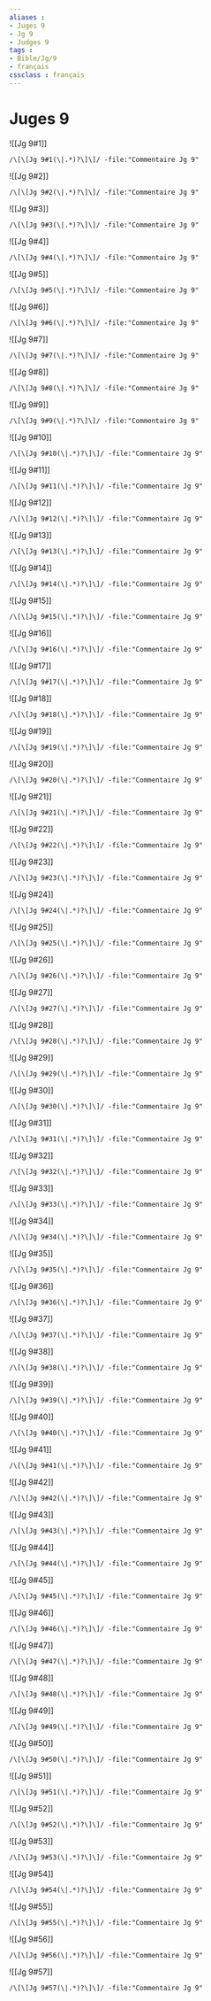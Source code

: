 ```yaml
---
aliases : 
- Juges 9
- Jg 9
- Judges 9
tags : 
- Bible/Jg/9
- français
cssclass : français
---
```


# Juges 9

![[Jg 9#1]]

```query
/\[\[Jg 9#1(\|.*)?\]\]/ -file:"Commentaire Jg 9"
```

![[Jg 9#2]]

```query
/\[\[Jg 9#2(\|.*)?\]\]/ -file:"Commentaire Jg 9"
```

![[Jg 9#3]]

```query
/\[\[Jg 9#3(\|.*)?\]\]/ -file:"Commentaire Jg 9"
```

![[Jg 9#4]]

```query
/\[\[Jg 9#4(\|.*)?\]\]/ -file:"Commentaire Jg 9"
```

![[Jg 9#5]]

```query
/\[\[Jg 9#5(\|.*)?\]\]/ -file:"Commentaire Jg 9"
```

![[Jg 9#6]]

```query
/\[\[Jg 9#6(\|.*)?\]\]/ -file:"Commentaire Jg 9"
```

![[Jg 9#7]]

```query
/\[\[Jg 9#7(\|.*)?\]\]/ -file:"Commentaire Jg 9"
```

![[Jg 9#8]]

```query
/\[\[Jg 9#8(\|.*)?\]\]/ -file:"Commentaire Jg 9"
```

![[Jg 9#9]]

```query
/\[\[Jg 9#9(\|.*)?\]\]/ -file:"Commentaire Jg 9"
```

![[Jg 9#10]]

```query
/\[\[Jg 9#10(\|.*)?\]\]/ -file:"Commentaire Jg 9"
```

![[Jg 9#11]]

```query
/\[\[Jg 9#11(\|.*)?\]\]/ -file:"Commentaire Jg 9"
```

![[Jg 9#12]]

```query
/\[\[Jg 9#12(\|.*)?\]\]/ -file:"Commentaire Jg 9"
```

![[Jg 9#13]]

```query
/\[\[Jg 9#13(\|.*)?\]\]/ -file:"Commentaire Jg 9"
```

![[Jg 9#14]]

```query
/\[\[Jg 9#14(\|.*)?\]\]/ -file:"Commentaire Jg 9"
```

![[Jg 9#15]]

```query
/\[\[Jg 9#15(\|.*)?\]\]/ -file:"Commentaire Jg 9"
```

![[Jg 9#16]]

```query
/\[\[Jg 9#16(\|.*)?\]\]/ -file:"Commentaire Jg 9"
```

![[Jg 9#17]]

```query
/\[\[Jg 9#17(\|.*)?\]\]/ -file:"Commentaire Jg 9"
```

![[Jg 9#18]]

```query
/\[\[Jg 9#18(\|.*)?\]\]/ -file:"Commentaire Jg 9"
```

![[Jg 9#19]]

```query
/\[\[Jg 9#19(\|.*)?\]\]/ -file:"Commentaire Jg 9"
```

![[Jg 9#20]]

```query
/\[\[Jg 9#20(\|.*)?\]\]/ -file:"Commentaire Jg 9"
```

![[Jg 9#21]]

```query
/\[\[Jg 9#21(\|.*)?\]\]/ -file:"Commentaire Jg 9"
```

![[Jg 9#22]]

```query
/\[\[Jg 9#22(\|.*)?\]\]/ -file:"Commentaire Jg 9"
```

![[Jg 9#23]]

```query
/\[\[Jg 9#23(\|.*)?\]\]/ -file:"Commentaire Jg 9"
```

![[Jg 9#24]]

```query
/\[\[Jg 9#24(\|.*)?\]\]/ -file:"Commentaire Jg 9"
```

![[Jg 9#25]]

```query
/\[\[Jg 9#25(\|.*)?\]\]/ -file:"Commentaire Jg 9"
```

![[Jg 9#26]]

```query
/\[\[Jg 9#26(\|.*)?\]\]/ -file:"Commentaire Jg 9"
```

![[Jg 9#27]]

```query
/\[\[Jg 9#27(\|.*)?\]\]/ -file:"Commentaire Jg 9"
```

![[Jg 9#28]]

```query
/\[\[Jg 9#28(\|.*)?\]\]/ -file:"Commentaire Jg 9"
```

![[Jg 9#29]]

```query
/\[\[Jg 9#29(\|.*)?\]\]/ -file:"Commentaire Jg 9"
```

![[Jg 9#30]]

```query
/\[\[Jg 9#30(\|.*)?\]\]/ -file:"Commentaire Jg 9"
```

![[Jg 9#31]]

```query
/\[\[Jg 9#31(\|.*)?\]\]/ -file:"Commentaire Jg 9"
```

![[Jg 9#32]]

```query
/\[\[Jg 9#32(\|.*)?\]\]/ -file:"Commentaire Jg 9"
```

![[Jg 9#33]]

```query
/\[\[Jg 9#33(\|.*)?\]\]/ -file:"Commentaire Jg 9"
```

![[Jg 9#34]]

```query
/\[\[Jg 9#34(\|.*)?\]\]/ -file:"Commentaire Jg 9"
```

![[Jg 9#35]]

```query
/\[\[Jg 9#35(\|.*)?\]\]/ -file:"Commentaire Jg 9"
```

![[Jg 9#36]]

```query
/\[\[Jg 9#36(\|.*)?\]\]/ -file:"Commentaire Jg 9"
```

![[Jg 9#37]]

```query
/\[\[Jg 9#37(\|.*)?\]\]/ -file:"Commentaire Jg 9"
```

![[Jg 9#38]]

```query
/\[\[Jg 9#38(\|.*)?\]\]/ -file:"Commentaire Jg 9"
```

![[Jg 9#39]]

```query
/\[\[Jg 9#39(\|.*)?\]\]/ -file:"Commentaire Jg 9"
```

![[Jg 9#40]]

```query
/\[\[Jg 9#40(\|.*)?\]\]/ -file:"Commentaire Jg 9"
```

![[Jg 9#41]]

```query
/\[\[Jg 9#41(\|.*)?\]\]/ -file:"Commentaire Jg 9"
```

![[Jg 9#42]]

```query
/\[\[Jg 9#42(\|.*)?\]\]/ -file:"Commentaire Jg 9"
```

![[Jg 9#43]]

```query
/\[\[Jg 9#43(\|.*)?\]\]/ -file:"Commentaire Jg 9"
```

![[Jg 9#44]]

```query
/\[\[Jg 9#44(\|.*)?\]\]/ -file:"Commentaire Jg 9"
```

![[Jg 9#45]]

```query
/\[\[Jg 9#45(\|.*)?\]\]/ -file:"Commentaire Jg 9"
```

![[Jg 9#46]]

```query
/\[\[Jg 9#46(\|.*)?\]\]/ -file:"Commentaire Jg 9"
```

![[Jg 9#47]]

```query
/\[\[Jg 9#47(\|.*)?\]\]/ -file:"Commentaire Jg 9"
```

![[Jg 9#48]]

```query
/\[\[Jg 9#48(\|.*)?\]\]/ -file:"Commentaire Jg 9"
```

![[Jg 9#49]]

```query
/\[\[Jg 9#49(\|.*)?\]\]/ -file:"Commentaire Jg 9"
```

![[Jg 9#50]]

```query
/\[\[Jg 9#50(\|.*)?\]\]/ -file:"Commentaire Jg 9"
```

![[Jg 9#51]]

```query
/\[\[Jg 9#51(\|.*)?\]\]/ -file:"Commentaire Jg 9"
```

![[Jg 9#52]]

```query
/\[\[Jg 9#52(\|.*)?\]\]/ -file:"Commentaire Jg 9"
```

![[Jg 9#53]]

```query
/\[\[Jg 9#53(\|.*)?\]\]/ -file:"Commentaire Jg 9"
```

![[Jg 9#54]]

```query
/\[\[Jg 9#54(\|.*)?\]\]/ -file:"Commentaire Jg 9"
```

![[Jg 9#55]]

```query
/\[\[Jg 9#55(\|.*)?\]\]/ -file:"Commentaire Jg 9"
```

![[Jg 9#56]]

```query
/\[\[Jg 9#56(\|.*)?\]\]/ -file:"Commentaire Jg 9"
```

![[Jg 9#57]]

```query
/\[\[Jg 9#57(\|.*)?\]\]/ -file:"Commentaire Jg 9"
```


